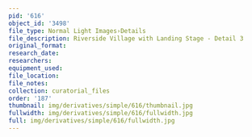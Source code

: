 ```yaml
---
pid: '616'
object_id: '3498'
file_type: Normal Light Images›Details
file_description: Riverside Village with Landing Stage - Detail 3
original_format:
research_date:
researchers:
equipment_used:
file_location:
file_notes:
collection: curatorial_files
order: '187'
thumbnail: img/derivatives/simple/616/thumbnail.jpg
fullwidth: img/derivatives/simple/616/fullwidth.jpg
full: img/derivatives/simple/616/fullwidth.jpg
---
```

